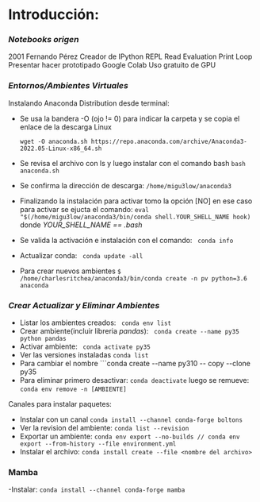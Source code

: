 # Introducción:
### ***Notebooks origen***

2001 Fernando Pérez Creador de IPython REPL Read Evaluation Print Loop
Presentar hacer prototipado
Google Colab
Uso gratuito de GPU
### _Entornos/Ambientes Virtuales_

Instalando Anaconda Distribution desde terminal:

- Se usa la bandera -O (ojo != 0) para indicar la carpeta y se copia el enlace de la descarga Linux

    ```wget -O anaconda.sh https://repo.anaconda.com/archive/Anaconda3-2022.05-Linux-x86_64.sh```

- Se revisa el archivo con ls y luego instalar con el comando bash
    ```bash anaconda.sh```
- Se confirma la dirección de descarga:
    ```/home/migu3low/anaconda3```
- Finalizando la instalación para activar tomo la opción [NO] en ese caso para activar se ejucta el comando:
    ```eval "$(/home/migu3low/anaconda3/bin/conda shell.YOUR_SHELL_NAME hook)```
    donde _YOUR_SHELL_NAME == .bash_
- Se valida la activación e instalación con el comando:
    ``` conda info```
- Actualizar conda: 
    ``` conda update -all```
- Para crear nuevos ambientes
     ```$ /home/charlesritchea/anaconda3/bin/conda create -n pv python=3.6 anaconda```

### _Crear Actualizar y Eliminar Ambientes_
- Listar los ambientes creados: ``` conda env list```
- Crear ambiente(incluir libreria _pandas_): ``` conda create --name py35 python pandas```
- Activar ambiente: ``` conda activate py35```
- Ver las versiones instaladas ```conda list```
- Para cambiar el nombre ```conda create --name py310 -- copy --clone py35
- Para eliminar primero desactivar: ```conda deactivate``` luego se remueve: ```conda env remove -n [AMBIENTE]```

Canales para instalar paquetes:
- Instalar con un canal ```conda install --channel conda-forge boltons```
- Ver la revision del ambiente: ```conda list --revision```
- Exportar un ambiente: ```conda env export --no-builds // conda env export --from-history --file environment.yml```
- Instalar el archivo: ```conda install create --file <nombre del archivo>```

### Mamba
-Instalar: ```conda install --channel conda-forge mamba```

